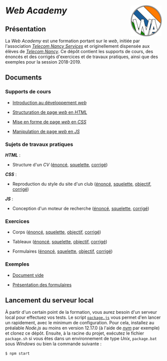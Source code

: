 # *Web Academy* [<img width="100" height="100" alt="" src="resources/web-academy.png" align="right"/>](//polaritoon.github.io/web-academy/)

## Présentation

La *Web Academy* est une formation portant sur le *web*, initiée par l'association [*Telecom Nancy Services*](//tnservices.fr/) et originellement dispensée aux élèves de [*Telecom Nancy*](//telecomnancy.univ-lorraine.fr/). Ce dépôt contient les supports de cours, des énoncés et des corrigés d'exercices et de travaux pratiques, ainsi que des exemples pour la session 2018-2019.

## Documents

### Supports de cours

- [Introduction au développement *web*](lessons/01-web/index.pdf)

- [Structuration de page *web* en *HTML*](lessons/02-html/index.pdf)

- [Mise en forme de page *web* en *CSS*](lessons/03-css/index.pdf)

- [Manipulation de page *web* en *JS*](lessons/04-js/index.pdf)

### Sujets de travaux pratiques

***HTML*** :

- Structure d'un *CV* ([énoncé](labs/01-html/index.pdf), [squelette](labs/01-html/skeleton/index.html), [corrigé](labs/01-html/correction/index.html))

***CSS*** :

- Reproduction du style du site d'un club ([énoncé](labs/02-css/index.pdf), [squelette](labs/02-css/skeleton/index.css), [objectif](labs/02-css/goal.png), [corrigé](labs/02-css/correction/index.css))

***JS*** :

- Conception d'un moteur de recherche ([énoncé](labs/03-js/index.pdf), [squelette](labs/03-js/skeleton/index.js), [corrigé](labs/03-js/correction/index.js))

### Exercices

- Corps ([énoncé](exercises/01-body/index.pdf), [squelette](exercises/01-body/skeleton/index.html), [objectif](exercises/01-body/goal.png), [corrigé](exercises/01-body/correction/index.html))

- Tableaux ([énoncé](exercises/02-table/index.pdf), [squelette](exercises/02-table/skeleton/index.html), [objectif](exercises/02-table/goal.png), [corrigé](exercises/02-table/correction/index.html))

- Formulaires ([énoncé](exercises/03-form/index.pdf), [squelette](exercises/03-form/skeleton/index.html), [objectif](exercises/03-form/goal.png), [corrigé](exercises/03-form/correction/index.html))

### Exemples

- [Document vide](examples/01-head/index.html)

- [Présentation des formulaires](examples/02-form/index.html)

## Lancement du serveur local

À partir d'un certain point de la formation, vous aurez besoin d'un serveur local pour effectuez vos tests. Le script [`package.js`](package.js) vous permet d'en lancer un rapidement, avec le minimum de configuration. Pour cela, installez au préalable *Node.js* au moins en version 12.17.0 (à l'aide de [*nvm*](https://github.com/nvm-sh/nvm) par exemple) et clonez ce dépôt. Ensuite, à la racine du projet, exécutez le fichier `package.sh` si vous êtes dans un environnement de type *Unix*, `package.bat` sous *Windows* ou bien la commande suivante :

```sh
$ npm start
```
